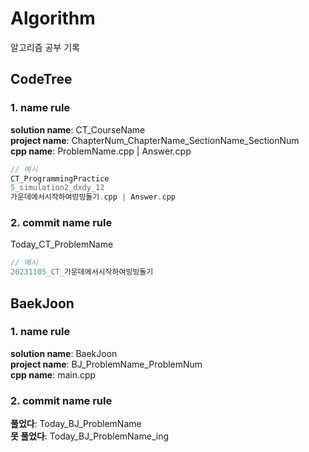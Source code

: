 # Algorithm
알고리즘 공부 기록

## CodeTree
### 1. name rule
__solution name__: CT_CourseName <br/>
__project name__: ChapterNum_ChapterName_SectionName_SectionNum <br/>
__cpp name__: <span>ProblemName.cpp | Answer.cpp</span> <br/>
```c++
// 예시
CT_ProgrammingPractice
5_simulation2_dxdy_12
가운데에서시작하여빙빙돌기.cpp | Answer.cpp
```

### 2. commit name rule
Today_CT_ProblemName <br/>
```c++
// 예시
20231105_CT_가운데에서시작하여빙빙돌기
```

## BaekJoon
### 1. name rule
__solution name__: BaekJoon <br/>
__project name__: BJ_ProblemName_ProblemNum <br/>
__cpp name__: main.cpp  <br/>

### 2. commit name rule
__풀었다__: Today_BJ_ProblemName <br/>
__못 풀었다__: Today_BJ_ProblemName_ing
